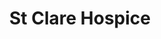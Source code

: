 ---
title: "St Clare Hospice"
url: /bishops-stortford/st-clare-hospice-south-street/
shop: charity
---